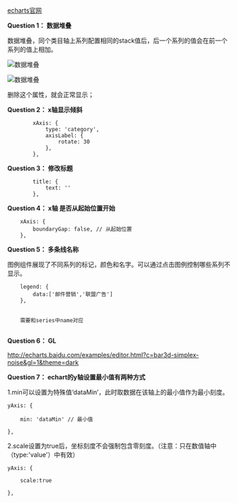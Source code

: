 
[echarts官网](http://www.echartsjs.com)

**Question 1： 数据堆叠**

数据堆叠，同个类目轴上系列配置相同的stack值后，后一个系列的值会在前一个系列的值上相加。

![数据堆叠](http://cdn.jsan.top//echarts/20181114181426.png)

![数据堆叠](http://cdn.jsan.top//echarts/20181114181426%20%281%29.png)

删除这个属性，就会正常显示；

**Question 2： x轴显示倾斜**

```
        xAxis: {
            type: 'category',
            axisLabel: {
                rotate: 30
            },
        },
```

**Question 3： 修改标题**

```
        title: {
            text: ''
        },
```

**Question 4： x轴 是否从起始位置开始**

```
    xAxis: {
        boundaryGap: false, // 从起始位置
    },
```

**Question 5： 多条线名称**

图例组件展现了不同系列的标记，颜色和名字。可以通过点击图例控制哪些系列不显示。

```
    legend: {
        data:['邮件营销','联盟广告']
    },
    
    
    需要和series中name对应
  
```

**Question 6： GL**

http://echarts.baidu.com/examples/editor.html?c=bar3d-simplex-noise&gl=1&theme=dark




**Question 7： echart的y轴设置最小值有两种方式**


1.min可以设置为特殊值‘dataMin’，此时取数据在该轴上的最小值作为最小刻度。

```
yAxis: {

    min: 'dataMin' // 最小值

},
```


2.scale设置为true后，坐标刻度不会强制包含零刻度。（注意：只在数值轴中（type:'value'）中有效）

```
yAxis: {

    scale:true

},
```










